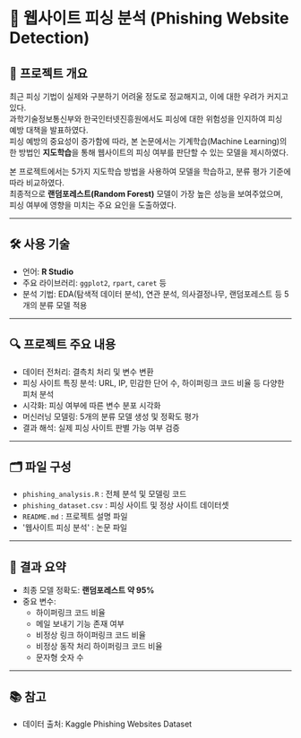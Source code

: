 # 📄 웹사이트 피싱 분석 (Phishing Website Detection)

## 📌 프로젝트 개요
최근 피싱 기법이 실제와 구분하기 어려울 정도로 정교해지고, 이에 대한 우려가 커지고 있다.  
과학기술정보통신부와 한국인터넷진흥원에서도 피싱에 대한 위험성을 인지하여 피싱 예방 대책을 발표하였다.  
피싱 예방의 중요성이 증가함에 따라, 본 논문에서는 기계학습(Machine Learning)의 한 방법인 **지도학습**을 통해 웹사이트의 피싱 여부를 판단할 수 있는 모델을 제시하였다.  

본 프로젝트에서는 5가지 지도학습 방법을 사용하여 모델을 학습하고, 분류 평가 기준에 따라 비교하였다.  
최종적으로 **랜덤포레스트(Random Forest)** 모델이 가장 높은 성능을 보여주었으며, 피싱 여부에 영향을 미치는 주요 요인을 도출하였다.

---

## 🛠️ 사용 기술
- 언어: **R Studio**
- 주요 라이브러리: `ggplot2`, `rpart`, `caret` 등
- 분석 기법: EDA(탐색적 데이터 분석), 연관 분석, 의사결정나무, 랜덤포레스트 등 5개의 분류 모델 적용

---

## 🔍 프로젝트 주요 내용
- 데이터 전처리: 결측치 처리 및 변수 변환
- 피싱 사이트 특징 분석: URL, IP, 민감한 단어 수, 하이퍼링크 코드 비율 등 다양한 피처 분석
- 시각화: 피싱 여부에 따른 변수 분포 시각화
- 머신러닝 모델링: 5개의 분류 모델 생성 및 정확도 평가
- 결과 해석: 실제 피싱 사이트 판별 가능 여부 검증

---

## 🗂️ 파일 구성
- `phishing_analysis.R` : 전체 분석 및 모델링 코드
- `phishing_dataset.csv` : 피싱 사이트 및 정상 사이트 데이터셋
- `README.md` : 프로젝트 설명 파일
- '웹사이트 피싱 분석' : 논문 파일
---

## 🚀 결과 요약
- 최종 모델 정확도: **랜덤포레스트 약 95%**
- 중요 변수:
  - 하이퍼링크 코드 비율
  - 메일 보내기 기능 존재 여부
  - 비정상 링크 하이퍼링크 코드 비율
  - 비정상 동작 처리 하이퍼링크 코드 비율
  - 문자형 숫자 수

---

## 📚 참고
- 데이터 출처: Kaggle Phishing Websites Dataset


